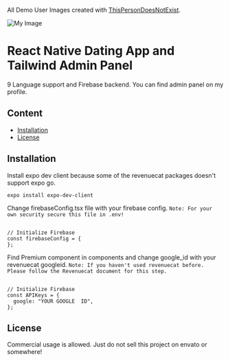 All Demo User Images created with [ThisPersonDoesNotExist](https://thispersondoesnotexist.com/). 

![My Image]([https://example.com/path/to/image.jpg](https://i.imgur.com/HYVQdIo.mp4))




# React Native Dating App and Tailwind Admin Panel

9 Language support and Firebase backend. You can find admin panel on my profile. 

## Content

- [Installation](#installation)
- [License](#license)

## Installation

Install expo dev client because some of the revenuecat packages doesn't support expo go. 

```
expo install expo-dev-client
```

Change firebaseConfig.tsx file with your firebase config.
`Note: For your own security secure this file in .env!`

```

// Initialize Firebase
const firebaseConfig = {
};

```

Find Premium component in components and change google_id with your revenuecat googleid.
   `Note: If you haven't used revenuecat before. Please follow the Revenuecat document for this step. `

```

// Initialize Firebase
const APIKeys = {
  google: "YOUR GOOGLE  ID",
};

```


## License

Commercial usage is allowed. Just do not sell this project on envato or somewhere! 
